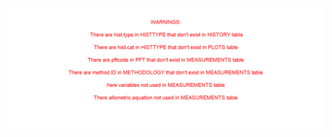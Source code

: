 [![There_is_no_warnings_:-)](https://github.com/forc-db/ForC/blob/master/warning_reports/all_warnings.png)](https://github.com/forc-db/ForC/tree/master/warning_reports)
